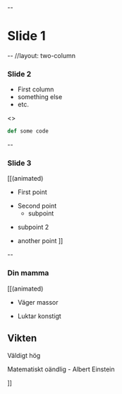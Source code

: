 --

# Slide 1



--
//layout: two-column

### Slide 2

- First column
- something else
- etc.

<>

```python
def some code
```




--

### Slide 3

[[(animated)
>>
- First point
>>
- Second point
  - subpoint
>>
  - subpoint 2
>>
- another point
]]



--

### Din mamma

[[(animated)
>>
- Väger massor
>>
- Luktar konstigt

>>
## Vikten

>>
Väldigt hög

>>
Matematiskt oändlig - Albert Einstein

]]


